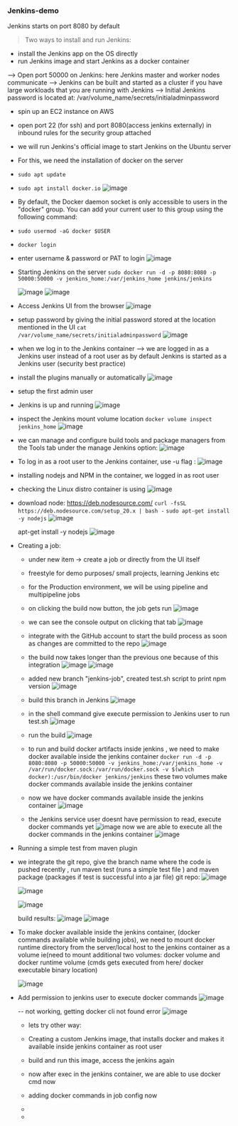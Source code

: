 ### Jenkins-demo

 Jenkins starts on port 8080 by default
 
 > Two ways to install and run Jenkins: 
  - install the Jenkins app on the OS directly
  - run Jenkins image and start Jenkins as a docker container

 --> Open port 50000 on Jenkins: here Jenkins master and worker nodes communicate
 --> Jenkins can be built and started as a cluster if you have large workloads that you are running with Jenkins
 --> Initial Jenkins password is located at: /var/volume_name/secrets/initialadminpassword

  - spin up an EC2 instance on AWS
  - open port 22 (for ssh) and port 8080(access jenkins externally) in inbound rules for the security group attached
  - we will run Jenkins's official image to start Jenkins on the Ubuntu server
    
  - For this, we need the installation of docker on the server
  - `sudo apt update`
  - `sudo apt install docker.io`
    ![image](https://github.com/hemu07/Jenkins-demo/assets/90203539/99c93d15-0b45-4d36-bcda-8886b79e6c9d)
    
  - By default, the Docker daemon socket is only accessible to users in the "docker" group. You can add your current user to this group using the following command:
  - `sudo usermod -aG docker $USER`
  - `docker login`
  - enter username & password or PAT to login
    ![image](https://github.com/hemu07/Jenkins-demo/assets/90203539/33abb65a-099e-426e-bd57-c91978f45ca5)
    
  - Starting Jenkins on the server
    `sudo docker run -d -p 8080:8080 -p 50000:50000 -v jenkins_home:/var/jenkins_home jenkins/jenkins`
    
    ![image](https://github.com/hemu07/Jenkins-demo/assets/90203539/735ff21e-a5b3-4e5b-a945-bd80a52d8062)
    ![image](https://github.com/hemu07/Jenkins-demo/assets/90203539/fa3361bd-1647-4913-9292-ecc2ed9122cf)

  - Access Jenkins UI from the browser
    ![image](https://github.com/hemu07/Jenkins-demo/assets/90203539/8446bafc-b637-489e-ae95-2dcbe9f5cf15)
 
  - setup password by giving the initial password stored at the location mentioned in the UI
    `cat /var/volume_name/secrets/initialadminpassword`
    ![image](https://github.com/hemu07/Jenkins-demo/assets/90203539/2a01d301-82c4-49dd-b20a-0c23406ebbe5)

  - when we log in to the Jenkins container --> we are logged in as a Jenkins user instead of a root user as by default Jenkins is started as a Jenkins user (security best practice)
    
  - install the plugins manually or automatically
    ![image](https://github.com/hemu07/Jenkins-demo/assets/90203539/7c494c78-53a2-444d-9afd-b90dafaa2a7a)

  - setup the first admin user
  - Jenkins is up and running
    ![image](https://github.com/hemu07/Jenkins-demo/assets/90203539/6bcd11bb-0f97-447e-8b58-18f869107b8e)

  - inspect the Jenkins mount volume location
    `docker volume inspect jenkins_home`
    ![image](https://github.com/hemu07/Jenkins-demo/assets/90203539/9facf09a-3f89-4880-a523-3740193725a3)

  - we can manage and configure build tools and package managers from the Tools tab under the manage Jenkins option:
    ![image](https://github.com/hemu07/Jenkins-demo/assets/90203539/9aae14da-4fec-467d-b77e-fde955562dc1)

  - To log in as a root user to the Jenkins container, use -u flag :
    ![image](https://github.com/hemu07/Jenkins-demo/assets/90203539/78d77032-b35c-408d-a321-333c588aff00)
    
  - installing nodejs and NPM in the container, we logged in as root user
  - checking the Linux distro container is using
    ![image](https://github.com/hemu07/Jenkins-demo/assets/90203539/bf7a7682-e13e-48d8-825b-92fc53ac28fc)

  - download node: https://deb.nodesource.com/
    `curl -fsSL https://deb.nodesource.com/setup_20.x | bash -`
    `sudo apt-get install -y nodejs`
    ![image](https://github.com/hemu07/Jenkins-demo/assets/90203539/6354baa0-a8d5-47ea-aaba-c237c9c89dda)

    apt-get install -y nodejs
    ![image](https://github.com/hemu07/Jenkins-demo/assets/90203539/b81d645d-59c5-405f-a1ff-14316aecc078)

  - Creating a job:
     - under new item -> create a job or directly from the UI itself
     - freestyle for demo purposes/ small projects, learning Jenkins etc
     - for the Production environment, we will be using pipeline and multipipeline jobs
     - on clicking the build now button, the job gets run
       ![image](https://github.com/hemu07/Jenkins-demo/assets/90203539/cff0e8b0-d9ce-49d5-a646-96fdaba0fad4)
     - we can see the console output on clicking that tab
       ![image](https://github.com/hemu07/Jenkins-demo/assets/90203539/b8f3dd28-9cbc-437d-8519-74173c4ad79c)
     - integrate with the GitHub account to start the build process as soon as changes are committed to the repo
       ![image](https://github.com/hemu07/Jenkins-demo/assets/90203539/e85cd60c-9dd0-43db-91ce-980d38d8321a)
     - the build now takes longer than the previous one because of this integration
       ![image](https://github.com/hemu07/Jenkins-demo/assets/90203539/64282678-557c-4d01-b929-64dceabd0f69)
       ![image](https://github.com/hemu07/Jenkins-demo/assets/90203539/79e8bcdf-e948-4a1b-af37-aa5970727bb0)

     - added new branch "jenkins-job", created test.sh script to print npm version
       ![image](https://github.com/hemu07/Jenkins-demo/assets/90203539/aced8685-535b-462b-b226-26ebedfbeb40)

     - build this branch in Jenkins
       ![image](https://github.com/hemu07/Jenkins-demo/assets/90203539/dd95a084-565c-4d74-9cd8-17f0419342a5)
     - in the shell command give execute permission to Jenkins user to run test.sh
       ![image](https://github.com/hemu07/Jenkins-demo/assets/90203539/b74b13f3-0065-4593-b4bf-0cf6c8ffc645)
     - run the build
       ![image](https://github.com/hemu07/Jenkins-demo/assets/90203539/1e1760a1-7dfe-4506-9b02-e9013b714c64)

    - to run and build docker artifacts inside jenkins , we need to make docker available inside the jenkins container
      `docker run -d -p 8080:8080 -p 50000:50000 -v jenkins_home:/var/jenkins_home -v /var/run/docker.sock:/var/run/docker.sock -v $(which docker):/usr/bin/docker jenkins/jenkins`
      these two volumes make docker commands available inside the jenkins container

    - now we have docker commands available inside the jenkins container
      ![image](https://github.com/hemu07/Jenkins-demo/assets/90203539/ee95e81c-a2a0-4f2b-a889-0abafe0ec474)

    - the Jenkins service user doesnt have permission to read, execute docker commands yet
      ![image](https://github.com/hemu07/Jenkins-demo/assets/90203539/24b617f0-5756-4d64-873c-85514ca2fb2a)
      now we are able to execute all the docker commands in the jenkins container
      ![image](https://github.com/hemu07/Jenkins-demo/assets/90203539/6e94a6e1-0ee0-44e3-98f6-6ad25e38c45f)

   - Running a simple test from maven plugin
   - we integrate the git repo, give the branch name where the code is pushed recently , run maven test (runs a simple test file ) and maven package (packages if test is successful into a jar file)
     git repo:
     ![image](https://github.com/hemu07/Jenkins-demo/assets/90203539/b6ba7d23-9c22-4128-a2b1-60245754a519)

     ![image](https://github.com/hemu07/Jenkins-demo/assets/90203539/8db767f8-b050-45bd-9593-608f03d56477)

     ![image](https://github.com/hemu07/Jenkins-demo/assets/90203539/1382aa51-299c-4fc5-9dc7-5e05a1669f6f)

     build results:
     ![image](https://github.com/hemu07/Jenkins-demo/assets/90203539/5118f9ca-4a21-40c4-921d-daf6006846e1)
     ![image](https://github.com/hemu07/Jenkins-demo/assets/90203539/bad68ae6-ab12-44e3-8fd9-1f7e5730ce5c)

- To make docker available inside the jenkins container, (docker commands available while building jobs), we need to mount docker runtime directory from the server/local host to the jenkins container as a volume
  ie(need to mount additional two volumes: docker volume and docker runtime volume (cmds gets executed from here/ docker executable binary location)

  ![image](https://github.com/hemu07/Jenkins-demo/assets/90203539/8c94d7b1-c4d9-484e-b53d-9d6e4ac0e035)

- Add permission to jenkins user to execute docker commands
  ![image](https://github.com/hemu07/Jenkins-demo/assets/90203539/a4fa3cfe-f3e3-4bf9-a911-52b8782643ae)

  -- not working, getting docker cli not found error
  ![image](https://github.com/hemu07/Jenkins-demo/assets/90203539/354ca253-258f-4973-9024-8c8879169b2e)

  - lets try other way:
  - Creating a custom Jenkins image, that installs docker and makes it available inside jenkins container as root user
  - build and run this image, access the jenkins again
 
  - now after exec in the jenkins container, we are able to use docker cmd now
  - adding docker commands in job config now
  - 

  - 
 
